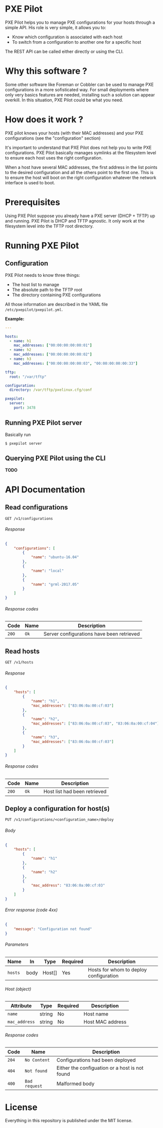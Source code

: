 # PXE Pilot

PXE Pilot helps you to manage PXE configurations for your hosts through a simple API. His role is very simple, it allows you to:

- Know which configuration is associated with each host
- To switch from a configuration to another one for a specific host

The REST API can be called either directly or using the CLI.

# Why this software ?

Some other software like Foreman or Cobbler can be used to manage PXE configurations in a more
sofisticated way. For small deployments where only very basics features are needed, installing
such a solution can appear overkill. In this situation, PXE Pilot could be what you need.

# How does it work ?

PXE pilot knows your hosts (with their MAC addresses) and your PXE configurations (see the
"configuration" section)

It's important to understand that PXE Pilot does not help you to write PXE configurations. PXE Pilot
basically manages symlinks at the filesystem level to ensure each host uses the right configuration.

When a host have several MAC addresses, the first address in the list points to the desired configuration
and all the others point to the first one. This is to ensure the host will boot on the right configuration
whatever the network interface is used to boot.

# Prerequisites

Using PXE Pilot suppose you already have a PXE server (DHCP + TFTP) up and running. PXE Pilot is DHCP
and TFTP agnostic. It only work at the filesystem level into the TFTP root directory.

# Running PXE Pilot

## Configuration

PXE Pilot needs to know three things:

- The host list to manage
- The absolute path to the TFTP root
- The directory containing PXE configurations

All those information are described in the YAML file `/etc/pxepilot/pxepilot.yml`.

__Example:__

```yaml
---

hosts:
  - name: h1
    mac_addresses: ["00:00:00:00:00:01"]
  - name: h2
    mac_addresses: ["00:00:00:00:00:02"]
  - name: h3
    mac_addresses: ["00:00:00:00:00:03", "00:00:00:00:00:33"]

tftp:
  root: "/var/tftp"

configuration:
  directory: /var/tftp/pxelinux.cfg/conf

pxepilot:
  server:
    port: 3478
```

## Running PXE Pilot server

Basically run

```
$ pxepilot server
```

## Querying PXE Pilot using the CLI

__TODO__


# API Documentation

## Read configurations

```
GET /v1/configurations
```

###### Response

```json
{
    "configurations": [
        {
            "name": "ubuntu-16.04"
        },
        {
            "name": "local"
        },
        {
            "name": "grml-2017.05"
        }
    ]
}
```

###### Response codes

Code   | Name        | Description
-------|-------------|---------------------------------------------------
`20O`  | `Ok`        | Server configurations have been retrieved


## Read hosts

```
GET /v1/hosts
```

###### Response

```json
{
    "hosts": [
        {
            "name": "h1",
            "mac_addresses": ["83:06:0a:00:cf:03"]
        },
        {
            "name": "h2",
            "mac_addresses": ["83:06:0a:00:cf:03", "83:06:0a:00:cf:04"]
        },
        {
            "name": "h3",
            "mac_addresses": ["83:06:0a:00:cf:03"]
        }
    ]
}
```

###### Response codes

Code   | Name          | Description
-------|---------------|---------------------------------------------------
`20O`  | `Ok`          | Host list had been retrieved


## Deploy a configuration for host(s)

```
PUT /v1/configurations/<configuration_name>/deploy
```

###### Body

```json
{
    "hosts": [
        {
            "name": "h1"
        },
        {
            "name": "h2"
        },
        {
            "mac_address": "83:06:0a:00:cf:03"
        }
    ]
}
```

###### Error response (code 4xx)

```json
{
    "message": "Configuration not found"
}
```

###### Parameters

Name           | In    | Type     | Required | Description
---------------|-------|----------|----------|-----------------------------------
`hosts`        | body  | Host[]   | Yes      | Hosts for whom to deploy configuration

###### Host (object)

Attribute      | Type     | Required | Description
---------------|----------|----------|---------------------------------------------
`name`         | string   | No       | Host name
`mac_address`  | string   | No       | Host MAC address


###### Response codes

Code   | Name          | Description
-------|---------------|---------------------------------------------------
`204`  | `No Content`  | Configurations had been deployed
`404`  | `Not found`   | Either the configuation or a host is not found
`400`  | `Bad request` | Malformed body

# License

Everything in this repository is published under the MIT license.
